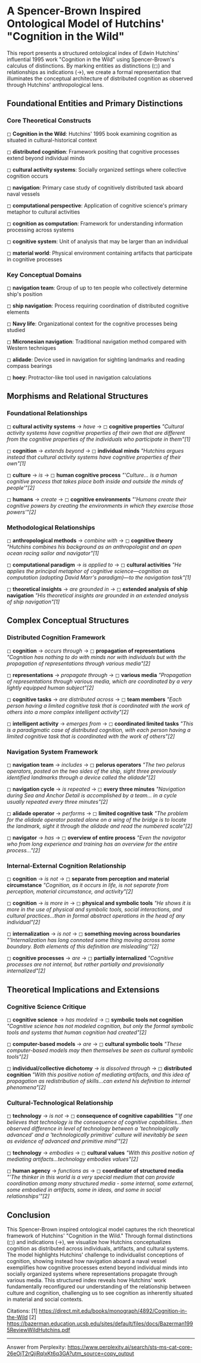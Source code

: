 # A Spencer-Brown Inspired Ontological Model of Hutchins' "Cognition in the Wild"

This report presents a structured ontological index of Edwin Hutchins' influential 1995 work "Cognition in the Wild" using Spencer-Brown's calculus of distinctions. By marking entities as distinctions (◻) and relationships as indications (→), we create a formal representation that illuminates the conceptual architecture of distributed cognition as observed through Hutchins' anthropological lens.

## Foundational Entities and Primary Distinctions

### Core Theoretical Constructs

◻ **Cognition in the Wild**: Hutchins' 1995 book examining cognition as situated in cultural-historical context

◻ **distributed cognition**: Framework positing that cognitive processes extend beyond individual minds

◻ **cultural activity systems**: Socially organized settings where collective cognition occurs

◻ **navigation**: Primary case study of cognitively distributed task aboard naval vessels

◻ **computational perspective**: Application of cognitive science's primary metaphor to cultural activities

◻ **cognition as computation**: Framework for understanding information processing across systems

◻ **cognitive system**: Unit of analysis that may be larger than an individual

◻ **material world**: Physical environment containing artifacts that participate in cognitive processes

### Key Conceptual Domains

◻ **navigation team**: Group of up to ten people who collectively determine ship's position

◻ **ship navigation**: Process requiring coordination of distributed cognitive elements

◻ **Navy life**: Organizational context for the cognitive processes being studied

◻ **Micronesian navigation**: Traditional navigation method compared with Western techniques

◻ **alidade**: Device used in navigation for sighting landmarks and reading compass bearings

◻ **hoey**: Protractor-like tool used in navigation calculations

## Morphisms and Relational Structures

### Foundational Relationships

◻ **cultural activity systems** → *have* → ◻ **cognitive properties**
   *"Cultural activity systems have cognitive properties of their own that are different from the cognitive properties of the individuals who participate in them"[1]*

◻ **cognition** → *extends beyond* → ◻ **individual minds**
   *"Hutchins argues instead that cultural activity systems have cognitive properties of their own"[1]*

◻ **culture** → *is* → ◻ **human cognitive process**
   *"'Culture... is a human cognitive process that takes place both inside and outside the minds of people'"[2]*

◻ **humans** → *create* → ◻ **cognitive environments**
   *"'Humans create their cognitive powers by creating the environments in which they exercise those powers'"[2]*

### Methodological Relationships

◻ **anthropological methods** → *combine with* → ◻ **cognitive theory**
   *"Hutchins combines his background as an anthropologist and an open ocean racing sailor and navigator"[1]*

◻ **computational paradigm** → *is applied to* → ◻ **cultural activities**
   *"He applies the principal metaphor of cognitive science—cognition as computation (adopting David Marr's paradigm)—to the navigation task"[1]*

◻ **theoretical insights** → *are grounded in* → ◻ **extended analysis of ship navigation**
   *"His theoretical insights are grounded in an extended analysis of ship navigation"[1]*

## Complex Conceptual Structures

### Distributed Cognition Framework

◻ **cognition** → *occurs through* → ◻ **propagation of representations**
   *"Cognition has nothing to do with minds nor with individuals but with the propagation of representations through various media"[2]*

◻ **representations** → *propagate through* → ◻ **various media**
   *"Propagation of representations through various media, which are coordinated by a very lightly equipped human subject"[2]*

◻ **cognitive tasks** → *are distributed across* → ◻ **team members**
   *"Each person having a limited cognitive task that is coordinated with the work of others into a more complex intelligent activity"[2]*

◻ **intelligent activity** → *emerges from* → ◻ **coordinated limited tasks**
   *"This is a paradigmatic case of distributed cognition, with each person having a limited cognitive task that is coordinated with the work of others"[2]*

### Navigation System Framework

◻ **navigation team** → *includes* → ◻ **pelorus operators**
   *"The two pelorus operators, posted on the two sides of the ship, sight three previously identified landmarks through a device called the alidade"[2]*

◻ **navigation cycle** → *is repeated* → ◻ **every three minutes**
   *"Navigation during Sea and Anchor Detail is accomplished by a team... in a cycle usually repeated every three minutes"[2]*

◻ **alidade operator** → *performs* → ◻ **limited cognitive task**
   *"The problem for the alidade operator posted alone on a wing of the bridge is to locate the landmark, sight it through the alidade and read the numbered scale"[2]*

◻ **navigator** → *has* → ◻ **overview of entire process**
   *"Even the navigator who from long experience and training has an overview for the entire process..."[2]*

### Internal-External Cognition Relationship

◻ **cognition** → *is not* → ◻ **separate from perception and material circumstance**
   *"Cognition, as it occurs in life, is not separate from perception, material circumstance, and activity"[2]*

◻ **cognition** → *is more in* → ◻ **physical and symbolic tools**
   *"He shows it is more in the use of physical and symbolic tools, social interactions, and cultural practices...than in formal abstract operations in the head of any individual"[2]*

◻ **internalization** → *is not* → ◻ **something moving across boundaries**
   *"'Internalization has long connoted some thing moving across some boundary. Both elements of this definition are misleading'"[2]*

◻ **cognitive processes** → *are* → ◻ **partially internalized**
   *"Cognitive processes are not internal, but rather partially and provisionally internalized"[2]*

## Theoretical Implications and Extensions

### Cognitive Science Critique

◻ **cognitive science** → *has modeled* → ◻ **symbolic tools not cognition**
   *"Cognitive science has not modeled cognition, but only the formal symbolic tools and systems that human cognition had created"[2]*

◻ **computer-based models** → *are* → ◻ **cultural symbolic tools**
   *"These computer-based models may then themselves be seen as cultural symbolic tools"[2]*

◻ **individual/collective dichotomy** → *is dissolved through* → ◻ **distributed cognition**
   *"With this positive notion of mediating artifacts, and this idea of propagation as redistribution of skills...can extend his definition to internal phenomena"[2]*

### Cultural-Technological Relationship

◻ **technology** → *is not* → ◻ **consequence of cognitive capabilities**
   *"'If one believes that technology is the consequence of cognitive capabilities...then observed difference in level of technology between a 'technologically advanced' and a 'technologically primitive' culture will inevitably be seen as evidence of advanced and primitive mind'"[2]*

◻ **technology** → *embodies* → ◻ **cultural values**
   *"With this positive notion of mediating artifacts...technology embodies values"[2]*

◻ **human agency** → *functions as* → ◻ **coordinator of structured media**
   *"'The thinker in this world is a very special medium that can provide coordination among many structured media - some internal, some external, some embodied in artifacts, some in ideas, and some in social relationships'"[2]*

## Conclusion

This Spencer-Brown inspired ontological model captures the rich theoretical framework of Hutchins' "Cognition in the Wild." Through formal distinctions (◻) and indications (→), we visualize how Hutchins conceptualizes cognition as distributed across individuals, artifacts, and cultural systems. The model highlights Hutchins' challenge to individualist conceptions of cognition, showing instead how navigation aboard a naval vessel exemplifies how cognitive processes extend beyond individual minds into socially organized systems where representations propagate through various media. This structured index reveals how Hutchins' work fundamentally reconfigured our understanding of the relationship between culture and cognition, challenging us to see cognition as inherently situated in material and social contexts.

Citations:
[1] https://direct.mit.edu/books/monograph/4892/Cognition-in-the-Wild
[2] https://bazerman.education.ucsb.edu/sites/default/files/docs/Bazerman1995ReviewWildHutchins.pdf

---
Answer from Perplexity: https://www.perplexity.ai/search/sts-ms-cat-core-26eOjT2rQjiRqIxKt6q3GA?utm_source=copy_output